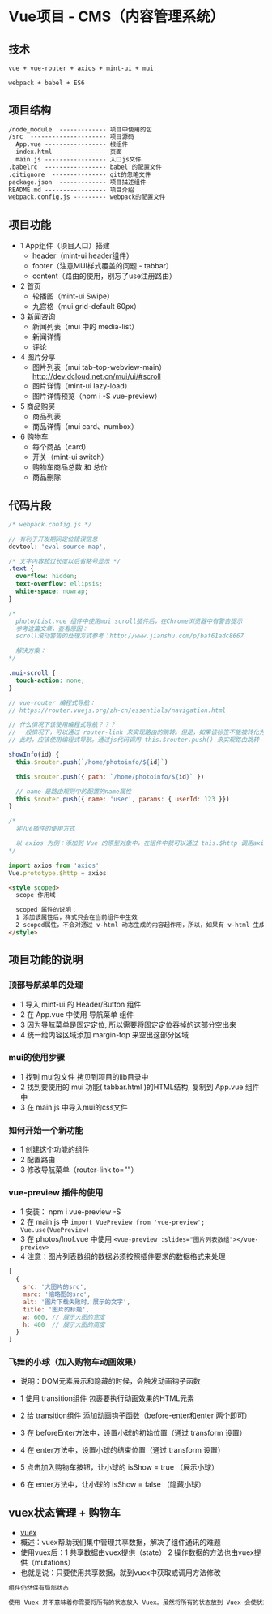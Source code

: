 # Vue项目 - CMS（内容管理系统）

## 技术

```html
vue + vue-router + axios + mint-ui + mui

webpack + babel + ES6
```

## 项目结构

```html
/node_module  ------------- 项目中使用的包
/src  --------------------- 项目源码
  App.vue ----------------- 根组件
  index.html  ------------- 页面
  main.js ----------------- 入口js文件
.babelrc  ----------------- babel 的配置文件
.gitignore  --------------- git的忽略文件
package.json  ------------- 项目描述组件
README.md ----------------- 项目介绍
webpack.config.js --------- webpack的配置文件
```

## 项目功能

- 1 App组件（项目入口）搭建
  - header（mint-ui header组件）
  - footer（注意MUI样式覆盖的问题 - tabbar）
  - content（路由的使用，别忘了use注册路由）
- 2 首页
  - 轮播图（mint-ui Swipe）
  - 九宫格（mui grid-default 60px）
- 3 新闻咨询
  - 新闻列表（mui 中的 media-list）
  - 新闻详情
  - 评论
- 4 图片分享
  - 图片列表（mui tab-top-webview-main） http://dev.dcloud.net.cn/mui/ui/#scroll
  - 图片详情（mint-ui lazy-load）
  - 图片详情预览（npm i -S vue-preview）
- 5 商品购买
  - 商品列表
  - 商品详情（mui card、numbox）
- 6 购物车
  - 每个商品（card）
  - 开关（mint-ui switch）
  - 购物车商品总数 和 总价
  - 商品删除

## 代码片段

```js
/* webpack.config.js */

// 有利于开发期间定位错误信息
devtool: 'eval-source-map',
```

```css
/* 文字内容超过长度以后省略号显示 */
.text {
  overflow: hidden;
  text-overflow: ellipsis;
  white-space: nowrap;
}
```

```css
/*
  photo/List.vue 组件中使用mui scroll插件后，在Chrome浏览器中有警告提示
  参考这篇文章，查看原因：
  scroll滚动警告的处理方式参考：http://www.jianshu.com/p/baf61adc8667

  解决方案：
*/

.mui-scroll {
  touch-action: none;
}
```

```js
// vue-router 编程式导航：
// https://router.vuejs.org/zh-cn/essentials/navigation.html

// 什么情况下该使用编程式导航？？？
// 一般情况下，可以通过 router-link 来实现路由的跳转。但是，如果该标签不能被转化为a标签
// 此时，应该使用编程式导航。通过js代码调用 this.$router.push() 来实现路由跳转

showInfo(id) {
  this.$router.push(`/home/photoinfo/${id}`)

  this.$router.push({ path: `/home/photoinfo/${id}` })

  // name 是路由规则中的配置的name属性
  this.$router.push({ name: 'user', params: { userId: 123 }})
}
```

```js
/*
  非Vue插件的使用方式

  以 axios 为例：添加到 Vue 的原型对象中，在组件中就可以通过 this.$http 调用axios了
*/

import axios from 'axios'
Vue.prototype.$http = axios
```

```html
<style scoped>
  scope 作用域

  scoped 属性的说明：
  1 添加该属性后，样式只会在当前组件中生效
  2 scoped属性，不会对通过 v-html 动态生成的内容起作用，所以，如果有 v-html 生成的内容需要设置样式，不要添加该属性
</style>
```

## 项目功能的说明

### 顶部导航菜单的处理

- 1 导入 mint-ui 的 Header/Button 组件
- 2 在 App.vue 中使用 导航菜单 组件
- 3 因为导航菜单是固定定位, 所以需要将固定定位吞掉的这部分空出来
- 4 统一给内容区域添加 margin-top 来空出这部分区域

### mui的使用步骤

- 1 找到 mui包文件 拷贝到项目的lib目录中
- 2 找到要使用的 mui 功能( tabbar.html )的HTML结构, 复制到 App.vue 组件中
- 3 在 main.js 中导入mui的css文件

### 如何开始一个新功能

- 1 创建这个功能的组件
- 2 配置路由
- 3 修改导航菜单（router-link to=""）

### vue-preview 插件的使用

- 1 安装： npm i vue-preview -S
- 2 在 main.js 中 `import VuePreview from 'vue-preview'; Vue.use(VuePreview)`
- 3 在 photos/Inof.vue 中使用 `<vue-preview :slides="图片列表数组"></vue-preview>`
- 4 注意：图片列表数组的数据必须按照插件要求的数据格式来处理

```js
[
  {
    src: '大图片的src',
    msrc: '缩略图的src',
    alt: '图片下载失败时，展示的文字',
    title: '图片的标题',
    w: 600, // 展示大图的宽度
    h: 400  // 展示大图的高度
  }
]
```

### 飞舞的小球（加入购物车动画效果）

- 说明：DOM元素展示和隐藏的时候，会触发动画钩子函数

- 1 使用 transition组件 包裹要执行动画效果的HTML元素
- 2 给 transition组件 添加动画钩子函数（before-enter和enter 两个即可）
- 3 在 beforeEnter方法中，设置小球的初始位置（通过 transform 设置）
- 4 在 enter方法中，设置小球的结束位置（通过 transform 设置）
- 5 点击加入购物车按钮，让小球的 isShow = true （展示小球）
- 6 在 enter方法中，让小球的 isShow = false （隐藏小球）

## vuex状态管理 + 购物车

- [vuex](https://vuex.vuejs.org/zh-cn/intro.html)
- 概述：vuex帮助我们集中管理共享数据，解决了组件通讯的难题
- 使用vuex后：1 共享数据由vuex提供（state） 2 操作数据的方法也由vuex提供（mutations）
- 也就是说：只要使用共享数据，就到vuex中获取或调用方法修改

```html
组件仍然保有局部状态

使用 Vuex 并不意味着你需要将所有的状态放入 Vuex。虽然将所有的状态放到 Vuex 会使状态变化更显式和易调试，但也会使代码变得冗长和不直观。如果有些状态严格属于单个组件，最好还是作为组件的局部状态。你应该根据你的应用开发需要进行权衡和确定。
```
